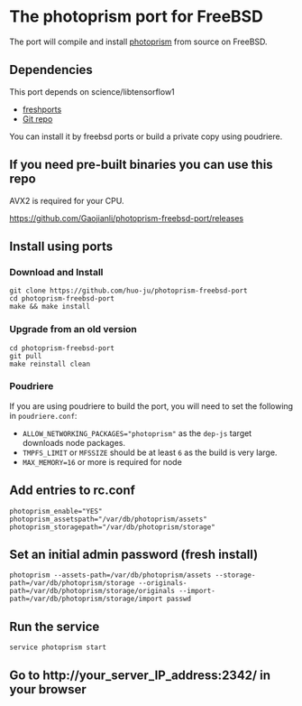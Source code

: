 # The photoprism port for FreeBSD

The port will compile and install
[photoprism](https://github.com/photoprism/photoprism) from source on FreeBSD.

## Dependencies

This port depends on science/libtensorflow1
* [freshports](https://www.freshports.org/science/libtensorflow1/)
* [Git repo](https://github.com/psa/libtensorflow1-freebsd-port)

You can install it by freebsd ports or build a private copy using poudriere.

## If you need pre-built binaries you can use this repo

AVX2 is required for your CPU.

https://github.com/Gaojianli/photoprism-freebsd-port/releases

## Install using ports

### Download and Install
```
git clone https://github.com/huo-ju/photoprism-freebsd-port
cd photoprism-freebsd-port
make && make install
```

### Upgrade from an old version
```
cd photoprism-freebsd-port
git pull
make reinstall clean
```

### Poudriere

If you are using poudriere to build the port, you will need to set the
following in `poudriere.conf`:
* `ALLOW_NETWORKING_PACKAGES="photoprism"` as the `dep-js` target downloads
  node packages.
* `TMPFS_LIMIT` or `MFSSIZE` should be at least `6` as the build is very large.
* `MAX_MEMORY=16` or more is required for node

## Add entries to rc.conf

```
photoprism_enable="YES"
photoprism_assetspath="/var/db/photoprism/assets"
photoprism_storagepath="/var/db/photoprism/storage"
```

## Set an initial admin password (fresh install)

```
photoprism --assets-path=/var/db/photoprism/assets --storage-path=/var/db/photoprism/storage --originals-path=/var/db/photoprism/storage/originals --import-path=/var/db/photoprism/storage/import passwd
```

## Run the service

```
service photoprism start
```

## Go to http://your_server_IP_address:2342/ in your browser
